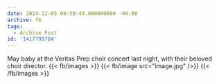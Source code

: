 ```yaml
---
date: 2014-12-05 08:59:44.000000000 -08:00
archive: fb
tags: 
  - Archive Post
id: '1417798784'
---
```


May baby at the Veritas Prep choir concert last night, with their beloved choir director.
{{< fb/images >}}
{{< fb/image src="image.jpg" />}}
{{< /fb/images >}}
